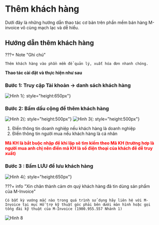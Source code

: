 # **Thêm khách hàng**

Dưới đây là những hướng dẫn thao tác cơ bản trên phần mềm bán hàng M-invoice vô cùng mạch lạc và dễ hiểu.

## **Hướng dẫn thêm khách hàng**

???+ Note "Ghi chú"

    Thêm khách hàng vào phần mềm để quản lý, xuất hóa đơn nhanh chóng.

**Thao tác cài đặt và thực hiện như sau**

### Bước 1: Truy cập Tài khoản -> danh sách khách hàng

![Hình 1](../../assets/images/mSeller/danh-sach-khach-hang-1.png){: style="height:650px"}

### Bước 2: Bấm dấu cộng để thêm khách hàng

![Hình 2](../../assets/images/mSeller/danh-sach-khach-hang-2.png){: style="height:500px"}
![Hình 3](../../assets/images/mSeller/danh-sach-khach-hang-3.png){: style="height:500px"}

1. Điền thông tin doanh nghiệp nếu khách hàng là doanh nghiệp
2. Điền thông tin người mua nếu khách hàng là cá nhân

<span style="color: red; font-weight: bold">Mã KH là bắt buộc nhập để khi lập sẽ tìm kiếm theo Mã KH (trường hơp là người mua anh chị nên điền mã KH là số điện thoại của khách để dễ truy xuất)</span>

### Bước 3 : Bấm **LƯU** để lưu khách hàng

![Hình 4](../../assets/images/mSeller/danh-sach-khach-hang-4.png){: style="height:650px"}

???+ info "Xin chân thành cảm ơn quý khách hàng đã tin dùng sản phẩm của M-Invoice"

    Có bất kỳ vướng mắc nào trong quá trình sử dụng hãy liên hệ với M-Invoice tại mục Hỗ trợ kỹ thuật góc phải bên dưới màn hình hoặc gọi tổng đài kỹ thuật của M-Invoice (1900.955.557 Nhánh 1)

![Hình 8](../../assets/images/invoice2/hotro.png)
